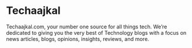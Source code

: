 # Techaajkal
Techaajkal.com, your number one source for all things tech. We’re dedicated to giving you the very best of Technology blogs with a focus on news articles, blogs, opinions, insights, reviews, and more.
